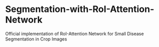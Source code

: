 # Segmentation-with-RoI-Attention-Network
Official implementation of RoI-Attention Network for Small Disease Segmentation in Crop Images
